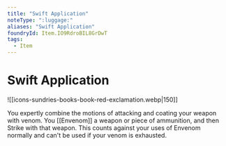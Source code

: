 ```yaml
---
title: "Swift Application"
noteType: ":luggage:"
aliases: "Swift Application"
foundryId: Item.IO9RdroBIL8GrDwT
tags:
  - Item
---
```


# Swift Application
![[icons-sundries-books-book-red-exclamation.webp|150]]

You expertly combine the motions of attacking and coating your weapon with venom. You [[Envenom]] a weapon or piece of ammunition, and then Strike with that weapon. This counts against your uses of Envenom normally and can't be used if your venom is exhausted.
